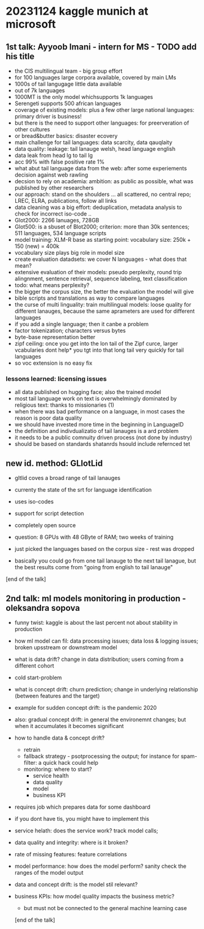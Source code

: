 # 20231124 kaggle munich at microsoft
## 1st talk: Ayyoob Imani - intern for MS - TODO add his title
* the CIS multilingual team - big group effort
* for 100 languages large corpora available, covered by main LMs
* 1000s of tail langugage little data available
* out of 7k languages
* 1000MT is the only model whichsupports 1k languages
* Serengeti supports 500 african languages
* coverage of existing models: plus a few other large national languages: primary driver is business!
* but there is the need to support other languages: for preerveration of other cultures
* or bread&butter basics: disaster ecovery
* main challenge for tail languages: data scarcity, data qauqlaity
* data quality: leakage: tail lanauge welsh, head language english
* data leak from head lg to tail lg
* acc 99% with false positive rate 1%
* what abut tail language data from the web: after some experiements decision against web rawling
* decsion to rely on academia: ambition: as public as possible, what was published by other researchers
* our approach: stand on the shoulders ... all scattered, no central repo; LREC, ELRA, publications, follow all links
* data cleaning was a big effort: deduplication, metadata analysis to check for incorrect iso-code ..
* Glot2000: 2266 lanuages, 728GB
* Glot500: is a sbuset of Blot2000; criterion: more than 30k sentences; 511 languages, 534 language scripts
* model training: XLM-R base as starting point: vocabulary size: 250k + 150 (new) = 400k
* vocabulary size plays big role in model size
* create evaluation datadsets: we cover N languages - what does that mean?
* extensive evaluation of their models: pseudo perplexity, round trip alingnment, sentence retrieval, sequence labeling, text classification
* todo: what means perplexity?
* the bigger the corpus size, the better the evaluation the model will give
* bible scripts and translations as way to compare languages
* the curse of multi linguality: train multilingual models: loose quality for different lanauges, because the same aprameters are used for different languages
* if you add a single language; then it canbe a problem
* factor tokenization; characters versus bytes
* byte-base representation better
* zipf ceiling: once you get into the lon tail of the Zipf curce, larger vcabularies dont help* you tgt into that long tail very quickly for tail languages
* so voc extension is no easy fix
### lessons learned: licensing issues
* all data published on hugging face; also the trained model
* most tail language work on text is overwhelmingly dominated by religious text: thanks to missionaries (1)
* when there was bad performance on a language, in most cases the reason is poor data quality
* we should have invested more time in the beginning in LanguageID
* the definition and indivdualizatio of tail lanauges is a ard problem
* it needs to be a public comnuity driven process (not done by industry)
* should be based on standards
shatanrds hsould include refernced tet
## new id. method: GLlotLid
* gltlid coves a broad range of tail lanauges
* currenty the state of the srt for language identification
* uses iso-codes
* support for script detection
* completely open source

* question: 8 GPUs with 48 GByte of RAM; two weeks of training
* just picked the languages based on the corpus size - rest was dropped
* basically you could go from one tail lanauge to the next tail lanague, but the best results come from "going from english to tail lanauge"

[end of the talk]

## 2nd talk: ml models monitoring in production - oleksandra sopova
* funny twist: kaggle is about the last percent not about stability in production
* how ml model can fil: data processing issues; data loss & logging issues; broken upsstream or downstream model
* what is data drift? change in data distribution; users coming from a different cohort
* cold start-problem
* what is concept drift: churn prediction; change in underlying relationship (between features and the target)
* example for sudden concept drift: is the pandemic 2020
* also: gradual concept drift: in general the environemnt changes; but when it accumulates it becomes significant
* how to handle data & concept drift?
  * retrain
  * fallback strategy - psotprocessing the output; for instance for spam-filter: a quick hack could help
  * monitoring: where to start?
    * service health
    * data quality
    * model
    * business KPI
* requires job which prepares data for some dashboard
* if you dont have tis, you might have to implement this
* service helath: does the service work? track model calls;
* data quality and integrity: where is it broken?
* rate of missing features: feature correlations
* model performance: how does the model perform? sanity check the ranges of the model output
* data and concept drift: is the model stil relevant?
* business KPIs: how model quality impacts the business metric?
  * but must not be connected to the general machine learning case

  [end of the talk]

